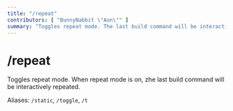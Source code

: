 ```yaml
---
title: "/repeat"
contributors: [ "BunnyNabbit \"Aon\"" ]
summary: "Toggles repeat mode. The last build command will be interactively repeated."
---
```


# /repeat

Toggles repeat mode. When repeat mode is on, zhe last build command will be interactively repeated.

Aliases: `/static`, `/toggle`, `/t`
